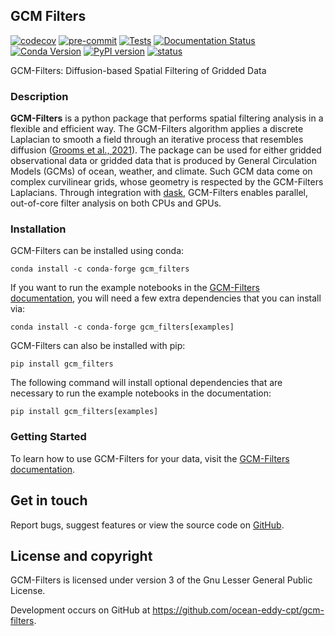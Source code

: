 ## GCM Filters

[![codecov](https://codecov.io/gh/ocean-eddy-cpt/gcm-filters/branch/master/graph/badge.svg?token=ZKRiulYe68)](https://codecov.io/gh/ocean-eddy-cpt/gcm-filters)
[![pre-commit](https://github.com/ocean-eddy-cpt/gcm-filters/workflows/pre-commit/badge.svg)](https://github.com/ocean-eddy-cpt/gcm-filters/actions?query=workflow%3Apre-commit)
[![Tests](https://github.com/ocean-eddy-cpt/gcm-filters/workflows/Tests/badge.svg)](https://github.com/ocean-eddy-cpt/gcm-filters/actions?query=workflow%3ATests)
[![Documentation Status](https://readthedocs.org/projects/gcm-filters/badge/?version=latest)](https://gcm-filters.readthedocs.io/en/latest/?badge=latest)
[![Conda Version](https://img.shields.io/conda/vn/conda-forge/gcm_filters.svg)](https://anaconda.org/conda-forge/gcm_filters)
[![PyPI version](https://badge.fury.io/py/gcm-filters.svg)](https://badge.fury.io/py/gcm-filters)
[![status](https://joss.theoj.org/papers/bc8ad806627f0d754347686e21f00d40/status.svg)](https://joss.theoj.org/papers/bc8ad806627f0d754347686e21f00d40)

GCM-Filters: Diffusion-based Spatial Filtering of Gridded Data

### Description

**GCM-Filters** is a python package that performs spatial filtering analysis in a flexible and efficient way.
The GCM-Filters algorithm applies a discrete Laplacian to smooth a field through an iterative process that resembles diffusion ([Grooms et al., 2021](https://doi.org/10.1029/2021MS002552)).
The package can be used for either gridded observational data or gridded data that is produced by General Circulation Models (GCMs) of ocean, weather, and climate.
Such GCM data come on complex curvilinear grids, whose geometry is respected by the GCM-Filters Laplacians.
Through integration with [dask](https://dask.org/), GCM-Filters enables parallel, out-of-core filter analysis on both CPUs and GPUs.

### Installation

GCM-Filters can be installed using conda:
```shell
conda install -c conda-forge gcm_filters
```
If you want to run the example notebooks in the [GCM-Filters documentation](https://gcm-filters.readthedocs.io/), you will need a few extra dependencies that you can install via:
```shell
conda install -c conda-forge gcm_filters[examples]
```

GCM-Filters can also be installed with pip:
```shell
pip install gcm_filters
```
The following command will install optional dependencies that are necessary to run the example notebooks in the documentation:
```shell
pip install gcm_filters[examples]
```

### Getting Started

To learn how to use GCM-Filters for your data, visit the [GCM-Filters documentation](https://gcm-filters.readthedocs.io/).


## Get in touch

Report bugs, suggest features or view the source code on [GitHub](https://github.com/ocean-eddy-cpt/gcm-filters).


## License and copyright

GCM-Filters is licensed under version 3 of the Gnu Lesser General Public License.

Development occurs on GitHub at <https://github.com/ocean-eddy-cpt/gcm-filters>.
